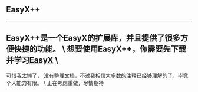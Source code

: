 ## EasyX++
---
EasyX++是一个EasyX的扩展库，并且提供了很多方便快捷的功能。 \\
想要使用EasyX++，你需要先下载并学习[EasyX](https://easyx.cn/) \\
---
可惜我太懒了， 没有整理文档，不过我相信大多数的注释已经够理解的了，毕竟个人能力有限。 \\
正在考虑重做，尽情期待
